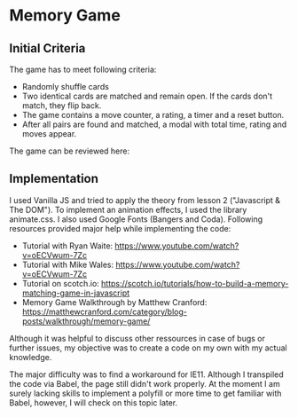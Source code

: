# Memory Game 
## Initial Criteria ##
The game has to meet following criteria:
* Randomly shuffle cards
* Two identical cards are matched and remain open. If the cards don't match, they flip back.
* The game contains a move counter, a rating, a timer and a reset button.
* After all pairs are found and matched, a modal with total time, rating and moves appear.

The game can be reviewed here:

## Implementation ##
I used Vanilla JS and tried to apply the theory from lesson 2 ("Javascript & The DOM"). To implement an animation effects, I used the library animate.css. I also used Google Fonts (Bangers and Coda).
Following resources provided major help while implementing the code:
* Tutorial with Ryan Waite: https://www.youtube.com/watch?v=oECVwum-7Zc
* Tutorial with Mike Wales: https://www.youtube.com/watch?v=oECVwum-7Zc
* Tutorial on scotch.io: https://scotch.io/tutorials/how-to-build-a-memory-matching-game-in-javascript
* Memory Game Walkthrough by Matthew Cranford: https://matthewcranford.com/category/blog-posts/walkthrough/memory-game/

Although it was helpful to discuss other ressources in case of bugs or further issues, my objective was to create a code on my own with my actual knowledge.

The major difficulty was to find a workaround for IE11. Although I transpiled the code via Babel, the page still didn't work properly. At the moment I am surely lacking skills to implement a polyfill or more time to get familiar with Babel, however, I will check on this topic later.


